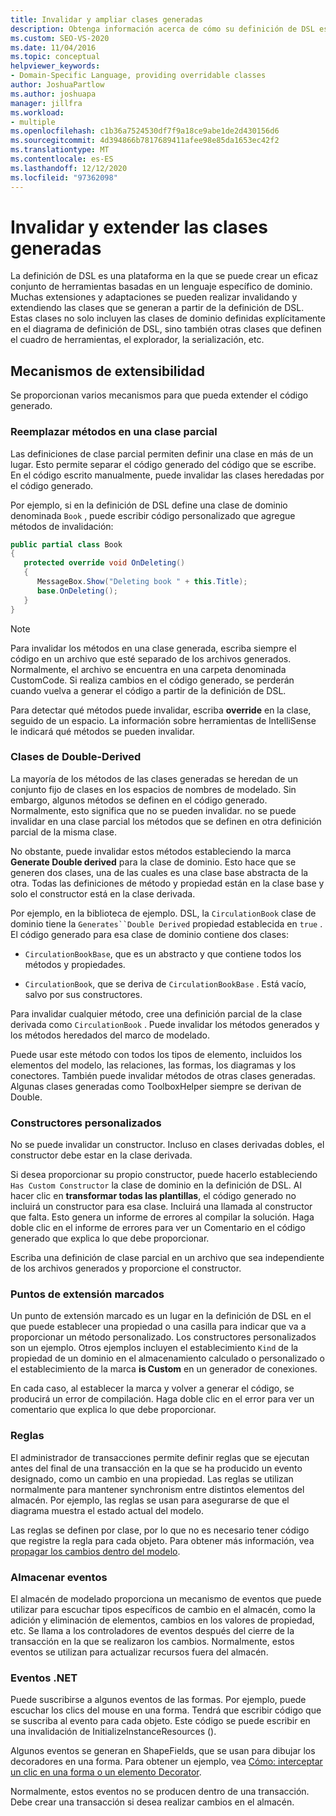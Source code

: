 ```yaml
---
title: Invalidar y ampliar clases generadas
description: Obtenga información acerca de cómo su definición de DSL es una plataforma en la que puede crear un eficaz conjunto de herramientas basadas en un lenguaje específico de dominio.
ms.custom: SEO-VS-2020
ms.date: 11/04/2016
ms.topic: conceptual
helpviewer_keywords:
- Domain-Specific Language, providing overridable classes
author: JoshuaPartlow
ms.author: joshuapa
manager: jillfra
ms.workload:
- multiple
ms.openlocfilehash: c1b36a7524530df7f9a18ce9abe1de2d430156d6
ms.sourcegitcommit: 4d394866b7817689411afee98e85da1653ec42f2
ms.translationtype: MT
ms.contentlocale: es-ES
ms.lasthandoff: 12/12/2020
ms.locfileid: "97362098"
---
```

# <a name="override-and-extend-the-generated-classes"></a>Invalidar y extender las clases generadas

La definición de DSL es una plataforma en la que se puede crear un eficaz conjunto de herramientas basadas en un lenguaje específico de dominio. Muchas extensiones y adaptaciones se pueden realizar invalidando y extendiendo las clases que se generan a partir de la definición de DSL. Estas clases no solo incluyen las clases de dominio definidas explícitamente en el diagrama de definición de DSL, sino también otras clases que definen el cuadro de herramientas, el explorador, la serialización, etc.

## <a name="extensibility-mechanisms"></a>Mecanismos de extensibilidad

Se proporcionan varios mecanismos para que pueda extender el código generado.

### <a name="override-methods-in-a-partial-class"></a>Reemplazar métodos en una clase parcial

Las definiciones de clase parcial permiten definir una clase en más de un lugar. Esto permite separar el código generado del código que se escribe. En el código escrito manualmente, puede invalidar las clases heredadas por el código generado.

Por ejemplo, si en la definición de DSL define una clase de dominio denominada `Book` , puede escribir código personalizado que agregue métodos de invalidación:

```csharp
public partial class Book
{
   protected override void OnDeleting()
   {
      MessageBox.Show("Deleting book " + this.Title);
      base.OnDeleting();
   }
}
```

> [!NOTE]
> Para invalidar los métodos en una clase generada, escriba siempre el código en un archivo que esté separado de los archivos generados. Normalmente, el archivo se encuentra en una carpeta denominada CustomCode. Si realiza cambios en el código generado, se perderán cuando vuelva a generar el código a partir de la definición de DSL.

Para detectar qué métodos puede invalidar, escriba **override** en la clase, seguido de un espacio. La información sobre herramientas de IntelliSense le indicará qué métodos se pueden invalidar.

### <a name="double-derived-classes"></a>Clases de Double-Derived

La mayoría de los métodos de las clases generadas se heredan de un conjunto fijo de clases en los espacios de nombres de modelado. Sin embargo, algunos métodos se definen en el código generado. Normalmente, esto significa que no se pueden invalidar. no se puede invalidar en una clase parcial los métodos que se definen en otra definición parcial de la misma clase.

No obstante, puede invalidar estos métodos estableciendo la marca **Generate Double derived** para la clase de dominio. Esto hace que se generen dos clases, una de las cuales es una clase base abstracta de la otra. Todas las definiciones de método y propiedad están en la clase base y solo el constructor está en la clase derivada.

Por ejemplo, en la biblioteca de ejemplo. DSL, la `CirculationBook` clase de dominio tiene la `Generates``Double Derived` propiedad establecida en `true` . El código generado para esa clase de dominio contiene dos clases:

- `CirculationBookBase`, que es un abstracto y que contiene todos los métodos y propiedades.

- `CirculationBook`, que se deriva de `CirculationBookBase` . Está vacío, salvo por sus constructores.

Para invalidar cualquier método, cree una definición parcial de la clase derivada como `CirculationBook` . Puede invalidar los métodos generados y los métodos heredados del marco de modelado.

Puede usar este método con todos los tipos de elemento, incluidos los elementos del modelo, las relaciones, las formas, los diagramas y los conectores. También puede invalidar métodos de otras clases generadas. Algunas clases generadas como ToolboxHelper siempre se derivan de Double.

### <a name="custom-constructors"></a>Constructores personalizados

No se puede invalidar un constructor. Incluso en clases derivadas dobles, el constructor debe estar en la clase derivada.

Si desea proporcionar su propio constructor, puede hacerlo estableciendo `Has Custom Constructor` la clase de dominio en la definición de DSL. Al hacer clic en **transformar todas las plantillas**, el código generado no incluirá un constructor para esa clase. Incluirá una llamada al constructor que falta. Esto genera un informe de errores al compilar la solución. Haga doble clic en el informe de errores para ver un Comentario en el código generado que explica lo que debe proporcionar.

Escriba una definición de clase parcial en un archivo que sea independiente de los archivos generados y proporcione el constructor.

### <a name="flagged-extension-points"></a>Puntos de extensión marcados

Un punto de extensión marcado es un lugar en la definición de DSL en el que puede establecer una propiedad o una casilla para indicar que va a proporcionar un método personalizado. Los constructores personalizados son un ejemplo. Otros ejemplos incluyen el establecimiento `Kind` de la propiedad de un dominio en el almacenamiento calculado o personalizado o el establecimiento de la marca **is Custom** en un generador de conexiones.

En cada caso, al establecer la marca y volver a generar el código, se producirá un error de compilación. Haga doble clic en el error para ver un comentario que explica lo que debe proporcionar.

### <a name="rules"></a>Reglas

El administrador de transacciones permite definir reglas que se ejecutan antes del final de una transacción en la que se ha producido un evento designado, como un cambio en una propiedad. Las reglas se utilizan normalmente para mantener synchronism entre distintos elementos del almacén. Por ejemplo, las reglas se usan para asegurarse de que el diagrama muestra el estado actual del modelo.

Las reglas se definen por clase, por lo que no es necesario tener código que registre la regla para cada objeto. Para obtener más información, vea [propagar los cambios dentro del modelo](../modeling/rules-propagate-changes-within-the-model.md).

### <a name="store-events"></a>Almacenar eventos

El almacén de modelado proporciona un mecanismo de eventos que puede utilizar para escuchar tipos específicos de cambio en el almacén, como la adición y eliminación de elementos, cambios en los valores de propiedad, etc. Se llama a los controladores de eventos después del cierre de la transacción en la que se realizaron los cambios. Normalmente, estos eventos se utilizan para actualizar recursos fuera del almacén.

### <a name="net-events"></a>Eventos .NET

Puede suscribirse a algunos eventos de las formas. Por ejemplo, puede escuchar los clics del mouse en una forma. Tendrá que escribir código que se suscriba al evento para cada objeto. Este código se puede escribir en una invalidación de InitializeInstanceResources ().

Algunos eventos se generan en ShapeFields, que se usan para dibujar los decoradores en una forma. Para obtener un ejemplo, vea [Cómo: interceptar un clic en una forma o un elemento Decorator](../modeling/how-to-intercept-a-click-on-a-shape-or-decorator.md).

Normalmente, estos eventos no se producen dentro de una transacción. Debe crear una transacción si desea realizar cambios en el almacén.
